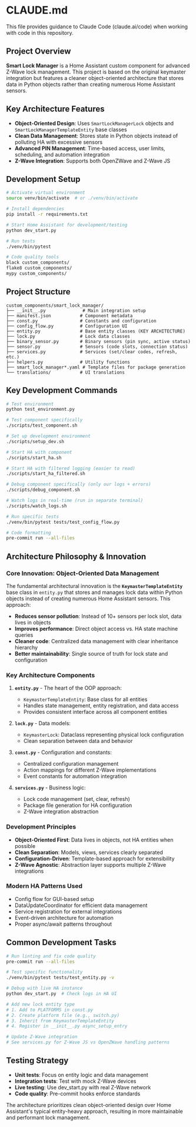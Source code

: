# CLAUDE.md

This file provides guidance to Claude Code (claude.ai/code) when working with code in this repository.

## Project Overview

**Smart Lock Manager** is a Home Assistant custom component for advanced Z-Wave lock management. This project is based on the original keymaster integration but features a cleaner object-oriented architecture that stores data in Python objects rather than creating numerous Home Assistant sensors.

## Key Architecture Features

- **Object-Oriented Design**: Uses `SmartLockManagerLock` objects and `SmartLockManagerTemplateEntity` base classes
- **Clean Data Management**: Stores state in Python objects instead of polluting HA with excessive sensors
- **Advanced PIN Management**: Time-based access, user limits, scheduling, and automation integration
- **Z-Wave Integration**: Supports both OpenZWave and Z-Wave JS

## Development Setup

```bash
# Activate virtual environment
source venv/bin/activate  # or ./venv/bin/activate

# Install dependencies
pip install -r requirements.txt

# Start Home Assistant for development/testing
python dev_start.py

# Run tests
./venv/bin/pytest

# Code quality tools
black custom_components/
flake8 custom_components/
mypy custom_components/
```

## Project Structure

```
custom_components/smart_lock_manager/
├── __init__.py              # Main integration setup
├── manifest.json           # Component metadata
├── const.py                # Constants and configuration
├── config_flow.py          # Configuration UI
├── entity.py               # Base entity classes (KEY ARCHITECTURE)
├── lock.py                 # Lock data classes  
├── binary_sensor.py        # Binary sensors (pin sync, active status)
├── sensor.py               # Sensors (code slots, connection status)
├── services.py             # Services (set/clear codes, refresh, etc.)
├── helpers.py              # Utility functions
├── smart_lock_manager*.yaml # Template files for package generation
└── translations/           # UI translations
```

## Key Development Commands

```bash
# Test environment
python test_environment.py

# Test component specifically
./scripts/test_component.sh

# Set up development environment
./scripts/setup_dev.sh

# Start HA with component  
./scripts/start_ha.sh

# Start HA with filtered logging (easier to read)
./scripts/start_ha_filtered.sh

# Debug component specifically (only our logs + errors)
./scripts/debug_component.sh

# Watch logs in real-time (run in separate terminal)
./scripts/watch_logs.sh

# Run specific tests
./venv/bin/pytest tests/test_config_flow.py

# Code formatting
pre-commit run --all-files
```

## Architecture Philosophy & Innovation

### Core Innovation: Object-Oriented Data Management
The fundamental architectural innovation is the **`KeymasterTemplateEntity`** base class in `entity.py` that stores and manages lock data within Python objects instead of creating numerous Home Assistant sensors. This approach:

- **Reduces sensor pollution**: Instead of 10+ sensors per lock slot, data lives in objects
- **Improves performance**: Direct object access vs. HA state machine queries
- **Cleaner code**: Centralized data management with clear inheritance hierarchy
- **Better maintainability**: Single source of truth for lock state and configuration

### Key Architecture Components

1. **`entity.py`** - The heart of the OOP approach:
   - `KeymasterTemplateEntity`: Base class for all entities
   - Handles state management, entity registration, and data access
   - Provides consistent interface across all component entities

2. **`lock.py`** - Data models:
   - `KeymasterLock`: Dataclass representing physical lock configuration
   - Clean separation between data and behavior

3. **`const.py`** - Configuration and constants:
   - Centralized configuration management
   - Action mappings for different Z-Wave implementations
   - Event constants for automation integration

4. **`services.py`** - Business logic:
   - Lock code management (set, clear, refresh)
   - Package file generation for HA configuration
   - Z-Wave integration abstraction

### Development Principles

- **Object-Oriented First**: Data lives in objects, not HA entities when possible
- **Clean Separation**: Models, views, services clearly separated
- **Configuration-Driven**: Template-based approach for extensibility
- **Z-Wave Agnostic**: Abstraction layer supports multiple Z-Wave integrations

### Modern HA Patterns Used

- Config flow for GUI-based setup
- DataUpdateCoordinator for efficient data management
- Service registration for external integrations
- Event-driven architecture for automation
- Proper async/await patterns throughout

## Common Development Tasks

```bash
# Run linting and fix code quality
pre-commit run --all-files

# Test specific functionality
./venv/bin/pytest tests/test_entity.py -v

# Debug with live HA instance
python dev_start.py  # Check logs in HA UI

# Add new lock entity type
# 1. Add to PLATFORMS in const.py
# 2. Create platform file (e.g., switch.py)  
# 3. Inherit from KeymasterTemplateEntity
# 4. Register in __init__.py async_setup_entry

# Update Z-Wave integration
# See services.py for Z-Wave JS vs OpenZWave handling patterns
```

## Testing Strategy

- **Unit tests**: Focus on entity logic and data management
- **Integration tests**: Test with mock Z-Wave devices
- **Live testing**: Use dev_start.py with real Z-Wave network
- **Code quality**: Pre-commit hooks enforce standards

The architecture prioritizes clean object-oriented design over Home Assistant's typical entity-heavy approach, resulting in more maintainable and performant lock management.